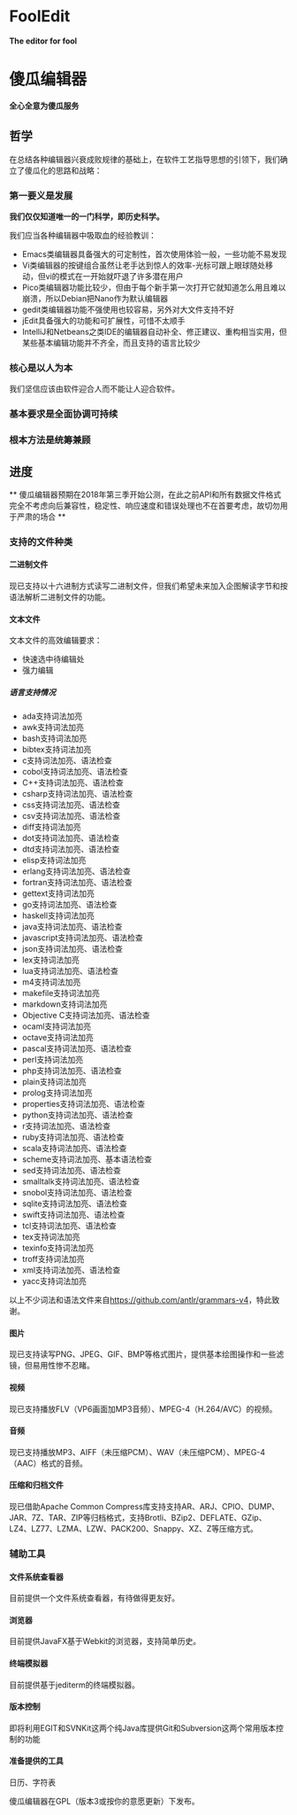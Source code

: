# FoolEdit

__The editor for fool__

# 傻瓜编辑器

__全心全意为傻瓜服务__

## 哲学

在总结各种编辑器兴衰成败规律的基础上，在软件工艺指导思想的引领下，我们确立了傻瓜化的思路和战略：

### 第一要义是发展

__我们仅仅知道唯一的一门科学，即历史科学。__

我们应当各种编辑器中吸取血的经验教训：
- Emacs类编辑器具备强大的可定制性，首次使用体验一般，一些功能不易发现
- Vi类编辑器的按键组合虽然让老手达到惊人的效率-光标可跟上眼球随处移动，但vi的模式在一开始就吓退了许多潜在用户
- Pico类编辑器功能比较少，但由于每个新手第一次打开它就知道怎么用且难以崩溃，所以Debian把Nano作为默认编辑器
- gedit类编辑器功能不强使用也较容易，另外对大文件支持不好
- jEdit具备强大的功能和可扩展性，可惜不太顺手
- IntelliJ和Netbeans之类IDE的编辑器自动补全、修正建议、重构相当实用，但某些基本编辑功能并不齐全，而且支持的语言比较少

### 核心是以人为本



我们坚信应该由软件迎合人而不能让人迎合软件。

### 基本要求是全面协调可持续

### 根本方法是统筹兼顾

## 进度

** 傻瓜编辑器预期在2018年第三季开始公测，在此之前API和所有数据文件格式完全不考虑向后兼容性，稳定性、响应速度和错误处理也不在首要考虑，故切勿用于严肃的场合 **

### 支持的文件种类

#### 二进制文件

现已支持以十六进制方式读写二进制文件，但我们希望未来加入企图解读字节和按语法解析二进制文件的功能。

#### 文本文件

文本文件的高效编辑要求：
- 快速选中待编辑处
- 强力编辑

##### 语言支持情况

- ada支持词法加亮
- awk支持词法加亮
- bash支持词法加亮
- bibtex支持词法加亮
- c支持词法加亮、语法检查
- cobol支持词法加亮、语法检查
- C++支持词法加亮、语法检查
- csharp支持词法加亮、语法检查
- css支持词法加亮、语法检查
- csv支持词法加亮、语法检查
- diff支持词法加亮
- dot支持词法加亮、语法检查
- dtd支持词法加亮、语法检查
- elisp支持词法加亮
- erlang支持词法加亮、语法检查
- fortran支持词法加亮、语法检查
- gettext支持词法加亮
- go支持词法加亮、语法检查
- haskell支持词法加亮
- java支持词法加亮、语法检查
- javascript支持词法加亮、语法检查
- json支持词法加亮、语法检查
- lex支持词法加亮
- lua支持词法加亮、语法检查
- m4支持词法加亮
- makefile支持词法加亮
- markdown支持词法加亮
- Objective C支持词法加亮、语法检查
- ocaml支持词法加亮
- octave支持词法加亮
- pascal支持词法加亮、语法检查
- perl支持词法加亮
- php支持词法加亮、语法检查
- plain支持词法加亮
- prolog支持词法加亮
- properties支持词法加亮、语法检查
- python支持词法加亮、语法检查
- r支持词法加亮、语法检查
- ruby支持词法加亮、语法检查
- scala支持词法加亮、语法检查
- scheme支持词法加亮、基本语法检查
- sed支持词法加亮、语法检查
- smalltalk支持词法加亮、语法检查
- snobol支持词法加亮、语法检查
- sqlite支持词法加亮、语法检查
- swift支持词法加亮、语法检查
- tcl支持词法加亮、语法检查
- tex支持词法加亮
- texinfo支持词法加亮
- troff支持词法加亮
- xml支持词法加亮、语法检查
- yacc支持词法加亮

以上不少词法和语法文件来自<https://github.com/antlr/grammars-v4>，特此致谢。

#### 图片

现已支持读写PNG、JPEG、GIF、BMP等格式图片，提供基本绘图操作和一些滤镜，但易用性惨不忍睹。

#### 视频

现已支持播放FLV（VP6画面加MP3音频）、MPEG-4（H.264/AVC）的视频。

#### 音频

现已支持播放MP3、AIFF（未压缩PCM）、WAV（未压缩PCM）、MPEG-4（AAC）格式的音频。

#### 压缩和归档文件

现已借助Apache Common Compress库支持支持AR、ARJ、CPIO、DUMP、JAR、7Z、TAR、ZIP等归档格式，支持Brotli、BZip2、DEFLATE、GZip、LZ4、LZ77、LZMA、LZW、PACK200、Snappy、XZ、Z等压缩方式。

### 辅助工具

#### 文件系统查看器

目前提供一个文件系统查看器，有待做得更友好。

#### 浏览器

目前提供JavaFX基于Webkit的浏览器，支持简单历史。

#### 终端模拟器

目前提供基于jediterm的终端模拟器。

#### 版本控制

即将利用EGIT和SVNKit这两个纯Java库提供Git和Subversion这两个常用版本控制的功能

#### 准备提供的工具

日历、字符表

傻瓜编辑器在GPL（版本3或按你的意愿更新）下发布。

